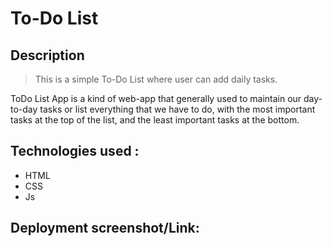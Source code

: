 # To-Do List
## Description
>This is a simple To-Do List where user can add daily tasks. 

ToDo List App is a kind of web-app that generally used to maintain our day-to-day tasks or list everything that we have to do, with the most important tasks at the top of the list, and the least important tasks at the bottom.


## Technologies used :
- HTML
- CSS
- Js

## Deployment screenshot/Link:


